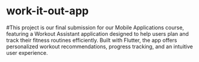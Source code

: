 # work-it-out-app

#This project is our final submission for our Mobile Applications course, featuring a Workout Assistant application designed to help users plan and track their fitness routines efficiently. Built with Flutter, the app offers personalized workout recommendations, progress tracking, and an intuitive user experience.
